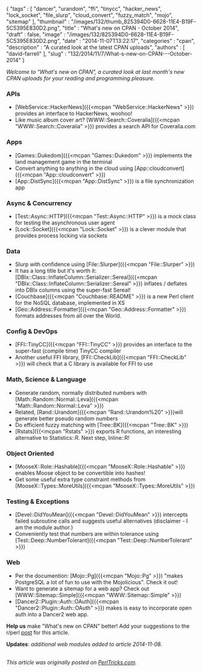 {
   "tags" : [
      "dancer",
      "urandom",
      "ffi",
      "tinycc",
      "hacker_news",
      "lock_socket",
      "file_slurp",
      "cloud_convert",
      "fuzzy_match",
      "mojo",
      "sitemap"
   ],
   "thumbnail" : "/images/132/thumb_825394D0-6628-11E4-B19F-5C5395E830D2.png",
   "title" : "What's new on CPAN - October 2014",
   "draft" : false,
   "image" : "/images/132/825394D0-6628-11E4-B19F-5C5395E830D2.png",
   "date" : "2014-11-07T13:22:17",
   "categories" : "cpan",
   "description" : "A curated look at the latest CPAN uploads",
   "authors" : [
      "david-farrell"
   ],
   "slug" : "132/2014/11/7/What-s-new-on-CPAN---October-2014"
}


*Welcome to "What's new on CPAN", a curated look at last month's new CPAN uploads for your reading and programming pleasure.*

### APIs

-   [WebService::HackerNews]({{<mcpan "WebService::HackerNews" >}}) provides an interface to HackerNews, woohoo!
-   Like music album cover art? [WWW::Search::Coveralia]({{<mcpan "WWW::Search::Coveralia" >}}) provides a search API for Coveralia.com

### Apps

-   [Games::Dukedom]({{<mcpan "Games::Dukedom" >}}) implements the land management game in the terminal
-   Convert anything to anything in the cloud using [App::cloudconvert]({{<mcpan "App::cloudconvert" >}})
-   [App::DistSync]({{<mcpan "App::DistSync" >}}) is a file synchronization app

### Async & Concurrency

-   [Test::Async::HTTP]({{<mcpan "Test::Async::HTTP" >}}) is a mock class for testing the asynchronous user agent
-   [Lock::Socket]({{<mcpan "Lock::Socket" >}}) is a clever module that provides process locking via sockets

### Data

-   Slurp with confidence using [File::Slurper]({{<mcpan "File::Slurper" >}})
-   It has a long title but it's worth it: [DBIx::Class::InflateColumn::Serializer::Sereal]({{<mcpan "DBIx::Class::InflateColumn::Serializer::Sereal" >}}) inflates / deflates into DBIx columns using the super-fast Sereal!
-   [Couchbase]({{<mcpan "Couchbase::README" >}}) is a new Perl client for the NoSQL database, implemented in XS
-   [Geo::Address::Formatter]({{<mcpan "Geo::Address::Formatter" >}}) formats addresses from all over the World.

### Config & DevOps

-   [FFI::TinyCC]({{<mcpan "FFI::TinyCC" >}}) provides an interface to the super-fast (compile time) TinyCC compiler
-   Another useful FFI library, [FFI::CheckLib]({{<mcpan "FFI::CheckLib" >}}) will check that a C library is available for FFI to use

### Math, Science & Language

-   Generate random, normally distributed numbers with [Math::Random::Normal::Leva]({{<mcpan "Math::Random::Normal::Leva" >}})
-   Related, [Rand::Urandom]({{<mcpan "Rand::Urandom%20" >}})will generate better pseudo random numbers
-   Do efficient fuzzy matching with [Tree::BK]({{<mcpan "Tree::BK" >}})
-   [Rstats]({{<mcpan "Rstats" >}}) exports R functions, an interesting alternative to Statistics::R. Next step, Inline::R!

### Object Oriented

-   [MooseX::Role::Hashable]({{<mcpan "MooseX::Role::Hashable" >}}) enables Moose object to be convertible into hashes!
-   Get some useful extra type constraint methods from [MooseX::Types::MoreUtils]({{<mcpan "MooseX::Types::MoreUtils" >}})

### Testing & Exceptions

-   [Devel::DidYouMean]({{<mcpan "Devel::DidYouMean" >}}) intercepts failed subroutine calls and suggests useful alternatives (disclaimer - I am the module author.)
-   Conveniently test that numbers are within tolerance using [Test::Deep::NumberTolerant]({{<mcpan "Test::Deep::NumberTolerant" >}})

### Web

-   Per the documention: [Mojo::Pg]({{<mcpan "Mojo::Pg" >}}) "makes PostgreSQL a lot of fun to use with the Mojolicious". Check it out!
-   Want to generate a sitemap for a web app? Check out [WWW::Sitemap::Simple]({{<mcpan "WWW::Sitemap::Simple" >}})
-   [Dancer2::Plugin::Auth::OAuth]({{<mcpan "Dancer2::Plugin::Auth::OAuth" >}}) makes is easy to incorporate open auth into a Dancer2 web app.

**Help us** make "What's new on CPAN" better! Add your suggestions to the r/perl [post](http://www.reddit.com/r/perl/comments/2lkrq7/whats_new_on_cpan_october/) for this article.

**Updates**: *additional web modules added to article 2014-11-08.*

\
*This article was originally posted on [PerlTricks.com](http://perltricks.com).*
